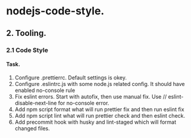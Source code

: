 # nodejs-code-style.
## 2. Tooling.
### 2.1 Code Style
#### Task.
1. Configure .prettierrc. Default settings is okey.
2. Configure .eslintrc.js with some node.js related config. It should have enabled no-console rule
3. Fix eslint errors. Start with autofix, then use manual fix. Use // eslint-disable-next-line for no-console error.
4. Add npm script format what will run prettier fix and then run eslint fix
5. Add npm script lint what will run prettier check and then eslint check.
6. Add precommit hook with husky and lint-staged which will format changed files.
